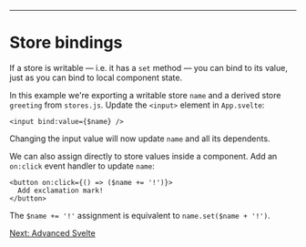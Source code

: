------
# **Store bindings**
If a store is writable — i.e. it has a `set` method — you can bind to its value, just as you can bind to local component state.

In this example we're exporting a writable store `name` and a derived store `greeting` from <code data-file="src/routes/part1/stores/store-bindings/stores.js">stores.js</code>. Update the `<input>` element in <code data-file="src/routes/part1/stores/store-bindings/+page.svelte">App.svelte</code>:
```svelte title="src/routes/part1/stores/store-bindings/+page.svelte" /bind:/
<input bind:value={$name} />
```
Changing the input value will now update `name` and all its dependents.

We can also assign directly to store values inside a component. Add an `on:click` event handler to update `name`:
```svelte title="src/routes/part1/stores/store-bindings/+page.svelte" /on:click={() => ($name += '!')}/
<button on:click={() => ($name += '!')}> 
  Add exclamation mark!
</button>
```
The `$name += '!'` assignment is equivalent to `name.set($name + '!')`.

[Next: Advanced Svelte](/part2/motion/tweens)
